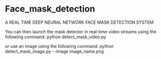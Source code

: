 # Face_mask_detection
A REAL TIME DEEP NEURAL NETWORK FACE MASK DETECTION SYSTEM

You can then launch the mask detector in real-time video streams using the following command:
python detect_mask_video.py

or use an image using the following command:
python detect_mask_image.py --image image_name.png 


